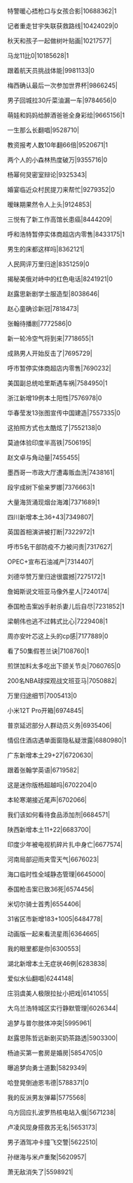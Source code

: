 特警暖心捂枪口与女孩合影|10688362|1

记者重走甘宇失联获救路线|10424029|0

秋天和孩子一起做树叶贴画|10217577|

马龙11比0|10185628|1

跟着航天员挑战体能|9981133|0

梅西确认最后一次参加世界杯|9866245|

男子回城拉30斤菜油漏一车|9784656|0

萌娃和妈妈给醉酒爸爸全身彩绘|9665156|1

一生那么长翻唱|9528710|

教资报考人数10年翻66倍|9520671|1

两个人的小森林热度破万|9355716|0

杨幂何炅密室辩论|9325343|

婚宴临近众村民提刀来帮忙|9279352|0

暧昧期果然令人上头|9124853|

三悦有了新工作高馆长患癌|8444209|

呼和浩特暂停实体商超店内零售|8433175|1

男生的床都这样吗|8362121|

人民网评万里归途|8351259|0

揭秘美俄对峙中的红色电话|8241921|0

赵露思新剧学士服造型|8038646|

赵心童确诊新冠|7818473|

张翰待播剧|7772586|0

新一轮冷空气将到来|7718655|1

成熟男人开始反击了|7695729|

呼市暂停实体商超店内零售|7690232|

美国副总统哈里斯遇车祸|7584950|1

浙江新增19例本土阳性|7576978|0

华春莹发13张图宣传中国建造|7557335|0

这拍照方式也太酷炫了|7552138|0

莫迪体验印度半高铁|7506195|

赵文卓与角动量|7455455|

墨西哥一市政大厅遭毒贩血洗|7438161|

段宇成树下偷亲罗娜|7376663|1

大量海货涌现烟台海滩|7371689|1

四川新增本土36+43|7349807|

英国首相演讲被打断|7322972|1

呼市5名干部防疫不力被问责|7317627|

OPEC+宣布石油减产|7314407|

刘德华赞万里归途很震撼|7275172|1

詹姆斯说文班亚马像外星人|7240174|

泰国枪击案凶手射杀妻儿后自尽|7231852|1

梁朝伟也逃不过韩式比心|7229408|1

周亦安叶芯这上头的cp感|7177889|0

看了50集假苍兰诀|7108760|1

煎饼加料太多吃出下颌关节炎|7060765|0

200名NBA球探观战文班亚马|7050882|

万里归途细节|7005413|0

小米12T Pro开箱|6974845|

普京延迟部分人群动员义务|6935406|

情侣住酒店遇单面窗隐私疑泄露|6880980|1

广东新增本土29+27|6720630|

跟着张翰学英语|6719582|

这是迷你版杨超越吗|6702204|0

本轮寒潮接近尾声|6702066|

我们该如何看待食品添加剂|6684571|

陕西新增本土11+22|6683700|

印度少年被电视机碎片扎中身亡|6677574|

河南局部迎雨夹雪天气|6676023|

海口临时性全域静态管理|6645000|

泰国枪击案已致36死|6574456|

米切尔骑士首秀|6554406|

31省区市新增183+1005|6484778|

动画版一起来看流星雨|6364665|

我的眼里都是你|6300553|

湖北新增本土无症状46例|6283838|

爱似水仙翻唱|6244148|

庄羽虞美人极限拉扯小把戏|6141055|

大乌兰浩特城区实行静默管理|6026344|

追梦与普尔肢体冲突|5995961|

赵露思陈哲远新剧买奶茶路透|5903300|

杨迪买第一套房是婚房|5854705|0

曝追梦向勇士道歉|5829349|

哈登晃倒迪恩韦德|5788371|0

我的反派男友弹幕|5775568|

乌方回应扎波罗热核电站入俄|5671238|

卢凌风现身搭救苏无名|5653173|

男子酒驾冲卡撞飞交警|5622510|

孙继海与米卢重聚|5620957|

萧无敌消失了|5598921|

